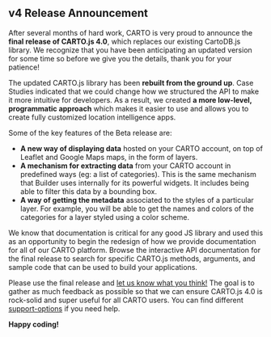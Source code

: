 ## v4 Release Announcement

After several months of hard work, CARTO is very proud to announce the __final release of CARTO.js 4.0__, which replaces our existing CartoDB.js library. We recognize that you have been anticipating an updated version for some time so before we give you the details, thank you for your patience!

The updated CARTO.js library has been __rebuilt from the ground up__. Case Studies indicated that we could change how we structured the API to make it more intuitive for developers. As a result, we created __a more low-level, programmatic approach__ which makes it easier to use and allows you to create fully customized location intelligence apps.

Some of the key features of the Beta release are:

* __A new way of displaying data__ hosted on your CARTO account, on top of Leaflet and Google Maps maps, in the form of layers.
* __A mechanism for extracting data__ from your CARTO account in predefined ways (eg: a list of categories). This is the same mechanism that Builder uses internally for its powerful widgets. It includes being able to filter this data by a bounding box.
* __A way of getting the metadata__ associated to the styles of a particular layer. For example, you will be able to get the names and colors of the categories for a layer styled using a color scheme.

We know that documentation is critical for any good JS library and used this as an opportunity to begin the redesign of how we provide documentation for all of our CARTO platform. Browse the interactive API documentation for the final release to search for specific CARTO.js methods, arguments, and sample code that can be used to build your applications.

Please use the final release and <a class="typeform-share" href="https://cartohq.typeform.com/to/mH6RRl" data-mode="popup" target="_blank">let us know what you think!</a><script>(function() { var qs,js,q,s,d=document, gi=d.getElementById, ce=d.createElement, gt=d.getElementsByTagName, id="typef_orm_share", b="https://embed.typeform.com/"; if(!gi.call(d,id)){ js=ce.call(d,"script"); js.id=id; js.src=b+"embed.js"; q=gt.call(d,"script")[0]; q.parentNode.insertBefore(js,q) } })() </script> The goal is to gather as much feedback as possible so that we can ensure CARTO.js 4.0 is rock-solid and super useful for all CARTO users. You can find different [support-options](/documentation/carto-js/support) if you need help.

__Happy coding!__
